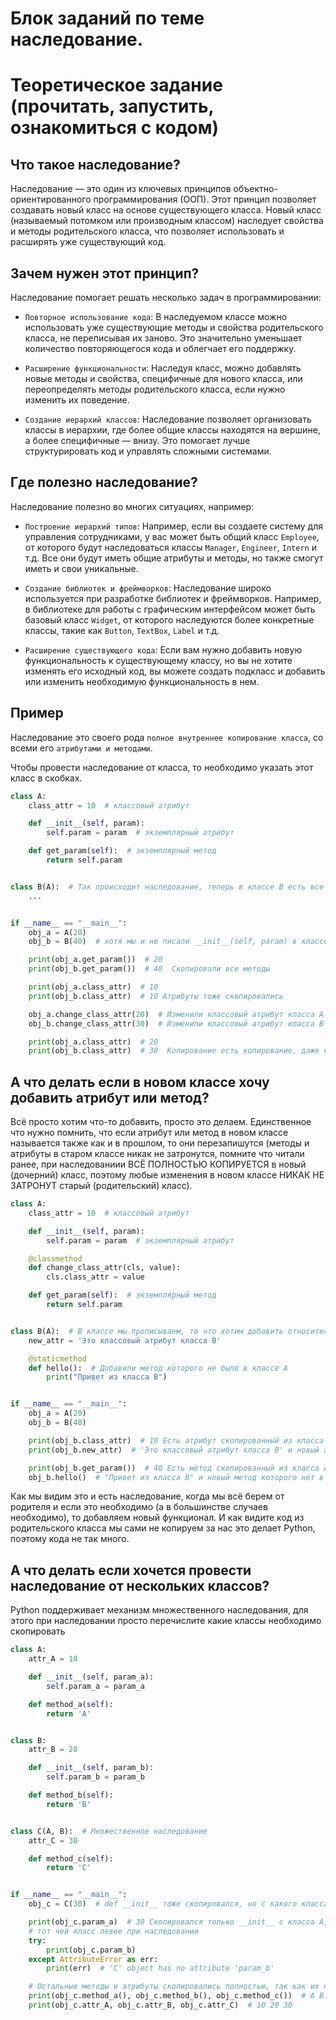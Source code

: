 # Блок заданий по теме наследование.

# Теоретическое задание (прочитать, запустить, ознакомиться с кодом)

## Что такое наследование?

Наследование — это один из ключевых принципов объектно-ориентированного программирования (ООП). 
Этот принцип позволяет создавать новый класс на основе существующего класса. 
Новый класс (называемый потомком или производным классом) наследует свойства и методы родительского класса, 
что позволяет использовать и расширять уже существующий код.


## Зачем нужен этот принцип?

Наследование помогает решать несколько задач в программировании:

* `Повторное использование кода`: В наследуемом классе можно использовать уже существующие методы и свойства родительского класса, не переписывая их заново. Это значительно уменьшает количество повторяющегося кода и облегчает его поддержку.

* `Расширение функциональности`: Наследуя класс, можно добавлять новые методы и свойства, специфичные для нового класса, или переопределять методы родительского класса, если нужно изменить их поведение.

* `Создание иерархий классов`: Наследование позволяет организовать классы в иерархии, где более общие классы находятся на вершине, а более специфичные — внизу. Это помогает лучше структурировать код и управлять сложными системами.


## Где полезно наследование?

Наследование полезно во многих ситуациях, например:

* `Построение иерархий типов`: Например, если вы создаете систему для управления сотрудниками, у вас может быть общий класс `Employee`, от которого будут наследоваться классы `Manager`, `Engineer`, `Intern` и т.д. Все они будут иметь общие атрибуты и методы, но также смогут иметь и свои уникальные.

* `Создание библиотек и фреймворков`: Наследование широко используется при разработке библиотек и фреймворков. Например, в библиотеке для работы с графическим интерфейсом может быть базовый класс `Widget`, от которого наследуются более конкретные классы, такие как `Button`, `TextBox`, `Label` и т.д.

* `Расширение существующего кода`: Если вам нужно добавить новую функциональность к существующему классу, но вы не хотите изменять его исходный код, вы можете создать подкласс и добавить или изменить необходимую функциональность в нем.

## Пример

Наследование это своего рода `полное внутреннее копирование класса`, со всеми его `атрибутами и методами`. 

Чтобы провести наследование от класса, то необходимо указать этот класс в скобках.

```python
class A:
    class_attr = 10  # классовый атрибут

    def __init__(self, param):
        self.param = param  # экземплярный атрибут

    def get_param(self):  # экземплярный метод
        return self.param


class B(A):  # Так происходит наследование, теперь в классе B есть все тоже самое, что и в классе A
    ...


if __name__ == "__main__":
    obj_a = A(20)
    obj_b = B(40)  # хотя мы и не писали __init__(self, param) в классе B, но оно полностью скопировалось из класса A

    print(obj_a.get_param())  # 20
    print(obj_b.get_param())  # 40  Скопировали все методы

    print(obj_a.class_attr)  # 10
    print(obj_b.class_attr)  # 10 Атрибуты тоже скопировались

    obj_a.change_class_attr(20)  # Изменили классовый атрибут класса А
    obj_b.change_class_attr(30)  # Изменили классовый атрибут класса B

    print(obj_a.class_attr)  # 20
    print(obj_b.class_attr)  # 30  Копирование есть копирование, даже классовых атрибутов, они теперь независимые

```

## А что делать если в новом классе хочу добавить атрибут или метод?

Всё просто хотим что-то добавить, просто это делаем. Единственное что нужно помнить, что если атрибут или метод 
в новом классе называется также как и в прошлом, то они перезапишутся (методы и атрибуты в старом классе никак не затронутся,
помните что читали ранее, при наследованиии ВСЁ ПОЛНОСТЬЮ КОПИРУЕТСЯ в новый (дочерний) класс, поэтому любые изменения в новом классе 
НИКАК НЕ ЗАТРОНУТ старый (родительский) класс). 

```python
class A:
    class_attr = 10  # классовый атрибут

    def __init__(self, param):
        self.param = param  # экземплярный атрибут

    @classmethod
    def change_class_attr(cls, value):
        cls.class_attr = value

    def get_param(self):  # экземплярный метод
        return self.param


class B(A):  # В классе мы прописываем, то что хотим добавить относительно родительского класса A
    new_attr = 'Это классовый атрибут класса B'

    @staticmethod
    def hello():  # Добавили метод которого не было в классе A
        print("Привет из класса B")


if __name__ == "__main__":
    obj_a = A(20)
    obj_b = B(40)

    print(obj_b.class_attr)  # 10 Есть атрибут скопированный из класса А
    print(obj_b.new_attr)  # 'Это классовый атрибут класса B' и новый атрибут которого нет в классе A

    print(obj_b.get_param())  # 40 Есть метод скопированный из класса А
    obj_b.hello()  # "Привет из класса B" и новый метод которого нет в классе A
```

Как мы видим это и есть наследование, когда мы всё берем от родителя и если это необходимо (а в большинстве случаев необходимо), 
то добавляем новый функционал. И как видите код из родительского класса мы сами не копируем за нас это делает Python, поэтому кода
не так много.


## А что делать если хочется провести наследование от нескольких классов? 

Python поддерживает механизм множественного наследования, для этого при наследовании просто перечислите какие классы необходимо скопировать

```python
class A:
    attr_A = 10

    def __init__(self, param_a):
        self.param_a = param_a

    def method_a(self):
        return 'A'


class B:
    attr_B = 20

    def __init__(self, param_b):
        self.param_b = param_b

    def method_b(self):
        return 'B'


class C(A, B):  # Множественное наследование
    attr_С = 30

    def method_c(self):
        return 'C'


if __name__ == "__main__":
    obj_c = C(30)  # def __init__ тоже скопировался, но с какого класса?

    print(obj_c.param_a)  # 30 Скопировался только __init__ с класса A, так как при одинаковых названиях оставляется
    # тот чей класс левее при наследовании
    try:
        print(obj_c.param_b)
    except AttributeError as err:
        print(err)  # 'C' object has no attribute 'param_b'

    # Остальные методы и атрибуты скопировались полностью, так как их названия не повторяются
    print(obj_c.method_a(), obj_c.method_b(), obj_c.method_c())  # A B C
    print(obj_c.attr_A, obj_c.attr_B, obj_c.attr_С)  # 10 20 30
```
